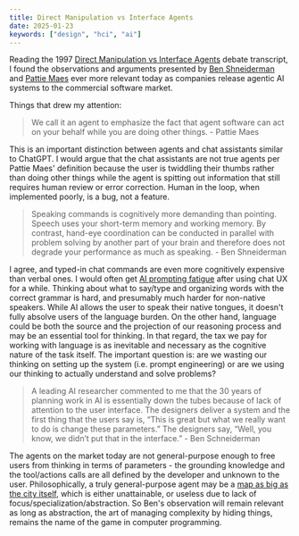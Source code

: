 ```yaml
---
title: Direct Manipulation vs Interface Agents
date: 2025-01-23
keywords: ["design", "hci", "ai"]
---
```


Reading the 1997 [Direct Manipulation vs Interface Agents](https://dl.acm.org/doi/pdf/10.1145/267505.267514) debate transcript, I found the observations and arguments presented by [Ben Shneiderman](https://en.wikipedia.org/wiki/Ben_Shneiderman) and [Pattie Maes](https://en.wikipedia.org/wiki/Pattie_Maes) ever more relevant today as companies release agentic AI systems to the commercial software market.

Things that drew my attention:

> We call it an agent to emphasize the fact that agent software can act on your behalf while you are doing other things. - Pattie Maes

This is an important distinction between agents and chat assistants similar to ChatGPT. I would argue that the chat assistants are not true agents per Pattie Maes' definition because the user is twiddling their thumbs rather than doing other things while the agent is spitting out information that still requires human review or error correction. Human in the loop, when implemented poorly, is a bug, not a feature.
 
> Speaking commands is cognitively more demanding than pointing. Speech uses your short-term memory and working memory. By contrast, hand-eye coordination can be conducted in parallel with problem solving by another part of your brain and therefore does not degrade your performance as much as speaking. - Ben Shneiderman

I agree, and typed-in chat commands are even more cognitively expensive than verbal ones. I would often get [AI prompting fatigue](./20240201-ai-fatigue) after using chat UX for a while. Thinking about what to say/type and organizing words with the correct grammar is hard, and presumably much harder for non-native speakers. While AI allows the user to speak their native tongues, it doesn't fully absolve users of the language burden. On the other hand, language could be both the source and the projection of our reasoning process and may be an essential tool for thinking. In that regard, the tax we pay for working with language is as inevitable and necessary as the cognitive nature of the task itself. The important question is: are we wasting our thinking on setting up the system (i.e. prompt engineering) or are we using our thinking to actually understand and solve problems?

> A leading AI researcher commented to me that the 30 years of planning work in AI is essentially down the tubes because of lack of attention to the user interface. The designers deliver a system and the first thing that the users say is, “This is great but what we really want to do is change these parameters.” The designers say, “Well, you know, we didn’t put that in the interface.” - Ben Schneiderman

The agents on the market today are not general-purpose enough to free users from thinking in terms of parameters - the grounding knowledge and the tool/actions calls are all defined by the developer and unknown to the user. Philosophically, a truly general-purpose agent may be a [map as big as the city itself](https://en.wikipedia.org/wiki/On_Exactitude_in_Science), which is either unattainable, or useless due to lack of focus/specialization/abstraction. So Ben's observation will remain relevant as long as abstraction, the art of managing complexity by hiding things, remains the name of the game in computer programming.

